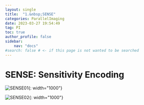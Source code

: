 ```yaml
---
layout: single
title:  "1.&nbsp;SENSE"
categories: ParallelImaging
date: 2023-03-27 19:54:49
tag: PI
toc: true
author_profile: false
sidebar:
    nav: "docs"
#search: false # <- if this page is not wanted to be searched
---
```


# SENSE: Sensitivity Encoding

![SENSE01]({{site.url}}\images\2023-03-28-SENSE\SENSE01.png){: width="1000"}

![SENSE02]({{site.url}}\images\2023-03-28-SENSE\SENSE02.jpg){: width="1000"}


